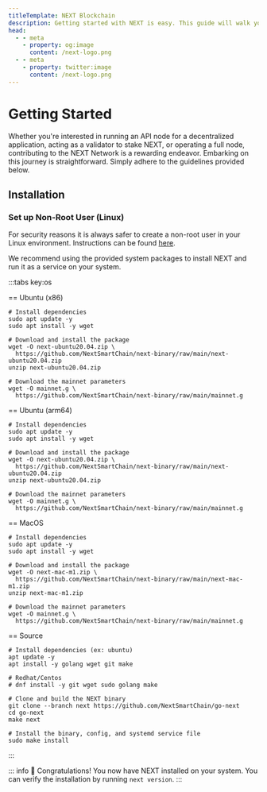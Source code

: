 ```yaml
---
titleTemplate: NEXT Blockchain
description: Getting started with NEXT is easy. This guide will walk you through the process of installing NEXT on your system.
head:
  - - meta
    - property: og:image
      content: /next-logo.png
  - - meta
    - property: twitter:image
      content: /next-logo.png
---
```


# Getting Started

Whether you're interested in running an API node for a decentralized application, acting as a validator to stake NEXT, or operating a full node, contributing to the NEXT Network is a rewarding endeavor. Embarking on this journey is straightforward. Simply adhere to the guidelines provided below.

## Installation

### Set up Non-Root User (Linux)
For security reasons it is always safer to create a non-root user in your Linux environment. Instructions can be found [here](https://www.digitalocean.com/community/tutorials/how-to-create-a-new-sudo-enabled-user-on-ubuntu-20-04-quickstart).

We recommend using the provided system packages to install NEXT and run it as a service on your system.

:::tabs key:os

== Ubuntu (x86)

```shell [Ubuntu (x86)]
# Install dependencies
sudo apt update -y
sudo apt install -y wget

# Download and install the package
wget -O next-ubuntu20.04.zip \
  https://github.com/NextSmartChain/next-binary/raw/main/next-ubuntu20.04.zip
unzip next-ubuntu20.04.zip

# Download the mainnet parameters
wget -O mainnet.g \
  https://github.com/NextSmartChain/next-binary/raw/main/mainnet.g
```

== Ubuntu (arm64)

```shell [Ubuntu (arm64)]
# Install dependencies
sudo apt update -y
sudo apt install -y wget

# Download and install the package
wget -O next-ubuntu20.04.zip \
  https://github.com/NextSmartChain/next-binary/raw/main/next-ubuntu20.04.zip
unzip next-ubuntu20.04.zip

# Download the mainnet parameters
wget -O mainnet.g \
  https://github.com/NextSmartChain/next-binary/raw/main/mainnet.g
```

== MacOS

```shell [MacOS]
# Install dependencies
sudo apt update -y
sudo apt install -y wget

# Download and install the package
wget -O next-mac-m1.zip \
  https://github.com/NextSmartChain/next-binary/raw/main/next-mac-m1.zip
unzip next-mac-m1.zip

# Download the mainnet parameters
wget -O mainnet.g \
  https://github.com/NextSmartChain/next-binary/raw/main/mainnet.g
```

== Source

```shell [Source]
# Install dependencies (ex: ubuntu)
apt update -y
apt install -y golang wget git make

# Redhat/Centos
# dnf install -y git wget sudo golang make

# Clone and build the NEXT binary
git clone --branch next https://github.com/NextSmartChain/go-next
cd go-next
make next

# Install the binary, config, and systemd service file
sudo make install
```
:::

::: info 🥳 Congratulations!
You now have NEXT installed on your system. You can verify the installation by running `next version`.
:::

